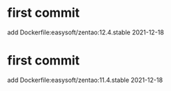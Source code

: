 # first commit
add Dockerfile:easysoft/zentao:12.4.stable 2021-12-18
# first commit
add Dockerfile:easysoft/zentao:11.4.stable 2021-12-18
